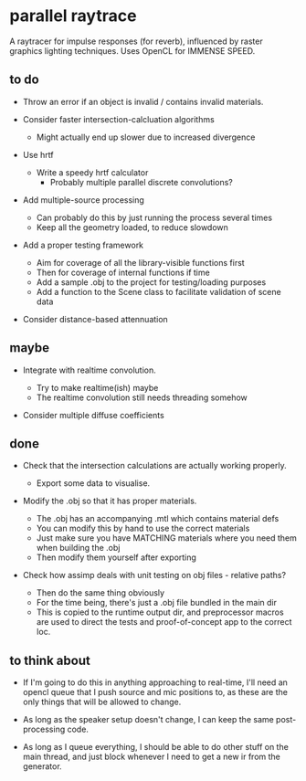 parallel raytrace
=================

A raytracer for impulse responses (for reverb), influenced by raster graphics 
lighting techniques. Uses OpenCL for IMMENSE SPEED.

to do
-----

* Throw an error if an object is invalid / contains invalid materials.

* Consider faster intersection-calcluation algorithms
    * Might actually end up slower due to increased divergence

* Use hrtf
    * Write a speedy hrtf calculator
        * Probably multiple parallel discrete convolutions?

* Add multiple-source processing
    * Can probably do this by just running the process several times
    * Keep all the geometry loaded, to reduce slowdown

* Add a proper testing framework
    * Aim for coverage of all the library-visible functions first
    * Then for coverage of internal functions if time
    * Add a sample .obj to the project for testing/loading purposes
    * Add a function to the Scene class to facilitate validation of scene
      data

* Consider distance-based attennuation

maybe
-----

* Integrate with realtime convolution.
    * Try to make realtime(ish) maybe
    * The realtime convolution still needs threading somehow

* Consider multiple diffuse coefficients

done
----

* Check that the intersection calculations are actually working properly.
    * Export some data to visualise.

* Modify the .obj so that it has proper materials.
    * The .obj has an accompanying .mtl which contains material defs
    * You can modify this by hand to use the correct materials
    * Just make sure you have MATCHING materials where you need them when
      building the .obj
    * Then modify them yourself after exporting

* Check how assimp deals with unit testing on obj files - relative paths?
    * Then do the same thing obviously
    * For the time being, there's just a .obj file bundled in the main dir
    * This is copied to the runtime output dir, and preprocessor macros
      are used to direct the tests and proof-of-concept app to the correct loc.

to think about
--------------

* If I'm going to do this in anything approaching to real-time, I'll need an
  opencl queue that I push source and mic positions to, as these are the
  only things that will be allowed to change.

* As long as the speaker setup doesn't change, I can keep the same post-
  processing code.

* As long as I queue everything, I should be able to do other stuff on the main
  thread, and just block whenever I need to get a new ir from the generator.

